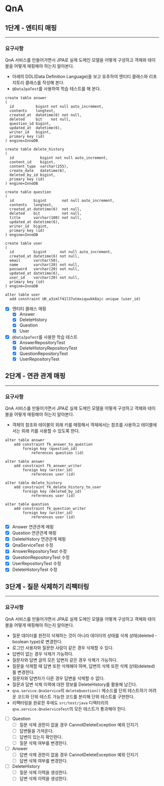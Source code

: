 # QnA
## 1단계 - 엔티티 매핑

---

### 요구사항
QnA 서비스를 만들어가면서 JPA로 실제 도메인 모델을 어떻게 구성하고 객체와 테이블을 어떻게 매핑해야 하는지 알아본다.
- 아래의 DDL(Data Definition Language)을 보고 유추하여 엔티티 클래스와 리포지토리 클래스를 작성해 본다.
- `@DataJpaTest`를 사용하여 학습 테스트를 해 본다.
```mysql
create table answer
(
  id          bigint not null auto_increment,
  contents    longtext,
  created_at  datetime(6) not null,
  deleted     bit    not null,
  question_id bigint,
  updated_at  datetime(6),
  writer_id   bigint,
  primary key (id)
) engine=InnoDB
```
```mysql
create table delete_history
(
  id            bigint not null auto_increment,
  content_id    bigint,
  content_type  varchar(255),
  create_date   datetime(6),
  deleted_by_id bigint,
  primary key (id)
) engine=InnoDB
```
```mysql
create table question
(
  id         bigint       not null auto_increment,
  contents   longtext,
  created_at datetime(6)  not null,
  deleted    bit          not null,
  title      varchar(100) not null,
  updated_at datetime(6),
  writer_id  bigint,
  primary key (id)
) engine=InnoDB
```
```mysql
create table user
(
  id         bigint      not null auto_increment,
  created_at datetime(6) not null,
  email      varchar(50),
  name       varchar(20) not null,
  password   varchar(20) not null,
  updated_at datetime(6),
  user_id    varchar(20) not null,
  primary key (id)
) engine=InnoDB

alter table user
  add constraint UK_a3imlf41l37utmxiquukk8ajc unique (user_id)
```

- [x] 엔티티 클래스 매핑
  - [x] Answer
  - [x] DeleteHistory
  - [x] Question
  - [x] User
- [x] `@DataJpaTest`를 사용한 학습 테스트
  - [x] AnswerRepositoryTest
  - [x] DeleteHistoryRepositoryTest
  - [x] QuestionRepositoryTest
  - [x] UserRepositoryTest

## 2단계 - 연관 관계 매핑

---

### 요구사항
QnA 서비스를 만들어가면서 JPA로 실제 도메인 모델을 어떻게 구성하고 객체와 테이블을 어떻게 매핑해야 하는지 알아본다.
- 객체의 참조와 테이블의 외래 키를 매핑해서 객체에서는 참조를 사용하고 테이블에서는 외래 키를 사용할 수 있도록 한다.

```mysql
alter table answer
    add constraint fk_answer_to_question
        foreign key (question_id)
            references question (id)
```
```mysql
alter table answer
    add constraint fk_answer_writer
        foreign key (writer_id)
            references user (id)
```
```mysql
alter table delete_history
    add constraint fk_delete_history_to_user
        foreign key (deleted_by_id)
            references user (id)
```
```mysql
alter table question
    add constraint fk_question_writer
        foreign key (writer_id)
            references user (id)
```

- [x] Answer 연관관계 매핑
- [x] Question 연관관계 매핑
- [x] DeleteHistory 연관관계 매핑
- [x] QnaServiceTest 수정
- [x] AnswerRepositoryTest 수정
- [x] QuestionRepositoryTest 수정
- [x] UserRepositoryTest 수정
- [x] DeleteHistoryTest 수정

## 3단계 - 질문 삭제하기 리팩터링

---

### 요구사항
QnA 서비스를 만들어가면서 JPA로 실제 도메인 모델을 어떻게 구성하고 객체와 테이블을 어떻게 매핑해야 하는지 알아본다.
- 질문 데이터를 완전히 삭제하는 것이 아니라 데이터의 상태를 삭제 상태(deleted - boolean type)로 변경한다.
- 로그인 사용자와 질문한 사람이 같은 경우 삭제할 수 있다.
- 답변이 없는 경우 삭제가 가능하다.
- 질문자와 답변 글의 모든 답변자 같은 경우 삭제가 가능하다.
- 질문을 삭제할 때 답변 또한 삭제해야 하며, 답변의 삭제 또한 삭제 상태(deleted)를 변경한다.
- 질문자와 답변자가 다른 경우 답변을 삭제할 수 없다.
- 질문과 답변 삭제 이력에 대한 정보를 DeleteHistory를 활용해 남긴다.
- `qna.service.QnaService`의 `deleteQuestion()` 메소드를 단위 테스트하기 어려운 코드와 단위 테스트 가능한 코드를 분리해 단위 테스트를 구현한다.
- 리팩터링을 완료한 후에도 `src/test/java` 디렉터리의 `qna.service.QnaServiceTest`의 모든 테스트가 통과해야 한다.

- [ ] Question
  - [ ] 질문 삭제 권한이 없을 경우 CannotDeleteException 예외 던지기
  - [ ] 답변들을 가져온다.
  - [ ] 답변이 있는지 확인한다.
  - [ ] 질문 삭제 여부를 변경한다.
- [ ] Answer
  - [ ] 답변 삭제 권한이 없을 경우 CannotDeleteException 예외 던지기
  - [ ] 답변 삭제 여부를 변경한다.
- [ ] DeleteHistory
  - [ ] 질문 삭제 이력을 생성한다.
  - [ ] 답변 삭제 이력을 생성한다.
